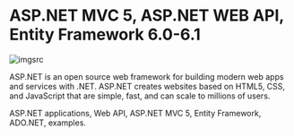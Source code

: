 # ASP.NET MVC 5, ASP.NET WEB API, Entity Framework 6.0-6.1
![imgsrc](https://github.com/narekye/ASP.NET/blob/master/ASP.NET_WebApi_EF_Solution/WebApi_Entity_App/Files/home-hero-2.png)


ASP.NET is an open source web framework for building modern web apps and services with .NET. ASP.NET creates websites based on HTML5, CSS, and JavaScript that are simple, fast, and can scale to millions of users.

ASP.NET applications, Web API, ASP.NET MVC 5, Entity Framework, ADO.NET, examples. 

   
